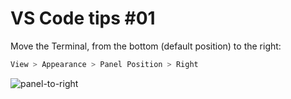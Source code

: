 # VS Code tips #01
Move the Terminal, from the bottom (default position) to the right:<br>
```bash
View > Appearance > Panel Position > Right
```
![panel-to-right](https://github.com/danielurra/vscode-tips-01/assets/51704179/14836bd0-bd8d-465f-875c-1de1dcebeb6b)<br>

